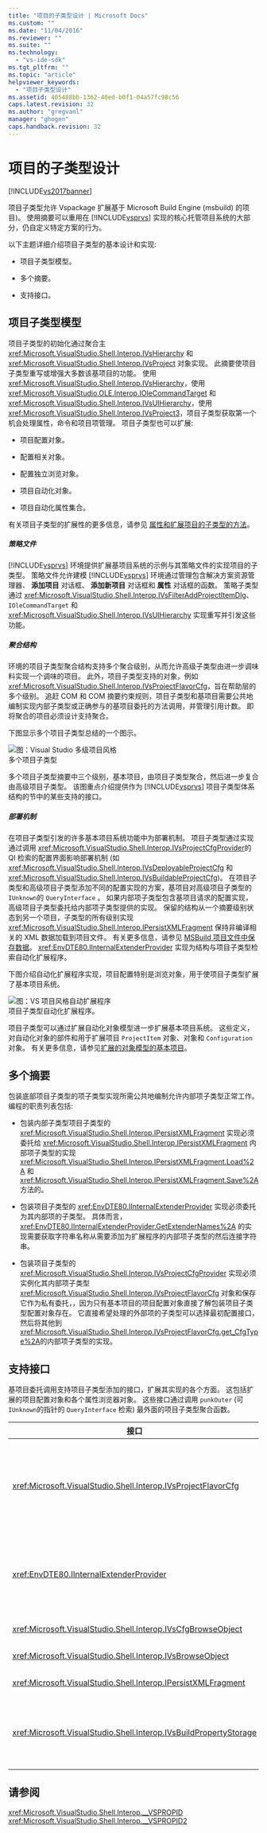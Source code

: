 ```yaml
---
title: "项目的子类型设计 | Microsoft Docs"
ms.custom: ""
ms.date: "11/04/2016"
ms.reviewer: ""
ms.suite: ""
ms.technology: 
  - "vs-ide-sdk"
ms.tgt_pltfrm: ""
ms.topic: "article"
helpviewer_keywords: 
  - "项目子类型设计"
ms.assetid: 405488bb-1362-40ed-b0f1-04a57fc98c56
caps.latest.revision: 32
ms.author: "gregvanl"
manager: "ghogen"
caps.handback.revision: 32
---
```

# 项目的子类型设计
[!INCLUDE[vs2017banner](../../code-quality/includes/vs2017banner.md)]

项目子类型允许 Vspackage 扩展基于 Microsoft Build Engine \(msbuild\) 的项目\)。  使用摘要可以重用在 [!INCLUDE[vsprvs](../../code-quality/includes/vsprvs_md.md)] 实现的核心托管项目系统的大部分，仍自定义特定方案的行为。  
  
 以下主题详细介绍项目子类型的基本设计和实现:  
  
-   项目子类型模型。  
  
-   多个摘要。  
  
-   支持接口。  
  
## 项目子类型模型  
 项目子类型的初始化通过聚合主 <xref:Microsoft.VisualStudio.Shell.Interop.IVsHierarchy> 和 <xref:Microsoft.VisualStudio.Shell.Interop.IVsProject> 对象实现。  此摘要使项目子类型重写或增强大多数该基项目的功能。  使用 <xref:Microsoft.VisualStudio.Shell.Interop.IVsHierarchy>，使用 <xref:Microsoft.VisualStudio.OLE.Interop.IOleCommandTarget> 和 <xref:Microsoft.VisualStudio.Shell.Interop.IVsUIHierarchy>，使用 <xref:Microsoft.VisualStudio.Shell.Interop.IVsProject3>，项目子类型获取第一个机会处理属性，命令和项目项管理。  项目子类型也可以扩展:  
  
-   项目配置对象。  
  
-   配置相关对象。  
  
-   配置独立浏览对象。  
  
-   项目自动化对象。  
  
-   项目自动化属性集合。  
  
 有关项目子类型的扩展性的更多信息，请参见 [属性和扩展项目的子类型的方法](../../extensibility/internals/properties-and-methods-extended-by-project-subtypes.md)。  
  
##### 策略文件  
 [!INCLUDE[vsprvs](../../code-quality/includes/vsprvs_md.md)] 环境提供扩展基项目系统的示例与其策略文件的实现项目的子类型。  策略文件允许建模 [!INCLUDE[vsprvs](../../code-quality/includes/vsprvs_md.md)] 环境通过管理包含解决方案资源管理器、 **添加项目** 对话框、 **添加新项目** 对话框和 **属性** 对话框的函数。  策略子类型通过 <xref:Microsoft.VisualStudio.Shell.Interop.IVsFilterAddProjectItemDlg>、 `IOleCommandTarget` 和 <xref:Microsoft.VisualStudio.Shell.Interop.IVsUIHierarchy> 实现重写并引发这些功能。  
  
##### 聚合结构  
 环境的项目子类型聚合结构支持多个聚合级别，从而允许高级子类型由进一步调味料实现一个调味的项目。  此外，项目子类型支持的对象，例如 <xref:Microsoft.VisualStudio.Shell.Interop.IVsProjectFlavorCfg>，旨在帮助层的多个级别。  追赶 COM 和 COM 摘要约束规则，项目子类型和基项目需要公共地编制实现内部子类型或正确参与的基项目委托的方法调用，并管理引用计数。  即将聚合的项目必须设计支持聚合。  
  
 下图显示多个项目子类型总结的一个图示。  
  
 ![图：Visual Studio 多级项目风格](../../extensibility/internals/media/vs_multilevelprojectflavor.gif "VS\_MultilevelProjectFlavor")  
多个项目子类型  
  
 多个项目子类型摘要中三个级别，基本项目，由项目子类型聚合，然后进一步复合由高级项目子类型。  该图重点介绍提供作为 [!INCLUDE[vsprvs](../../code-quality/includes/vsprvs_md.md)] 项目子类型体系结构的节中的某些支持的接口。  
  
##### 部署机制  
 在项目子类型引发的许多基本项目系统功能中为部署机制。  项目子类型通过实现通过调用 <xref:Microsoft.VisualStudio.Shell.Interop.IVsProjectCfgProvider>的 QI 检索的配置界面影响部署机制 \(如 <xref:Microsoft.VisualStudio.Shell.Interop.IVsDeployableProjectCfg> 和 <xref:Microsoft.VisualStudio.Shell.Interop.IVsBuildableProjectCfg>\)。  在项目子类型和高级项目子类型添加不同的配置实现的方案，基项目对高级项目子类型的 `IUnknown`的 `QueryInterface` 。  如果内部项子类型包含基项目请求的配置实现，高级项目子类型委托给内部项子类型提供的实现。  保留的结构从一个摘要级别状态到另一个项目，子类型的所有级别实现 <xref:Microsoft.VisualStudio.Shell.Interop.IPersistXMLFragment> 保持非编译相关的 XML 数据加载到项目文件。  有关更多信息，请参见 [MSBuild 项目文件中保存数据](../../extensibility/internals/persisting-data-in-the-msbuild-project-file.md)。  <xref:EnvDTE80.IInternalExtenderProvider> 实现为结构与项目子类型检索自动化扩展程序。  
  
 下图介绍自动化扩展程序实现，项目配置特别是浏览对象，用于使项目子类型扩展了基本项目系统。  
  
 ![图：VS 项目风格自动扩展程序](../../extensibility/internals/media/vs_projectflavorautoextender.png "VS\_ProjectFlavorAutoExtender")  
项目子类型自动化扩展程序。  
  
 项目子类型可以通过扩展自动化对象模型进一步扩展基本项目系统。  这些定义，对自动化对象的部件和用于扩展项目 `ProjectItem` 对象、对象和 `Configuration` 对象。  有关更多信息，请参见[扩展的对象模型的基本项目](../../extensibility/internals/extending-the-object-model-of-the-base-project.md)。  
  
## 多个摘要  
 包装底部项目子类型的项子类型实现所需公共地编制允许内部项子类型正常工作。  编程的职责列表包括:  
  
-   包装内部子类型项目子类型的 <xref:Microsoft.VisualStudio.Shell.Interop.IPersistXMLFragment> 实现必须委托给 <xref:Microsoft.VisualStudio.Shell.Interop.IPersistXMLFragment> 内部项子类型的实现 <xref:Microsoft.VisualStudio.Shell.Interop.IPersistXMLFragment.Load%2A> 和 <xref:Microsoft.VisualStudio.Shell.Interop.IPersistXMLFragment.Save%2A> 方法的。  
  
-   包装项目子类型的 <xref:EnvDTE80.IInternalExtenderProvider> 实现必须委托为其内部项的子类型。  具体而言， <xref:EnvDTE80.IInternalExtenderProvider.GetExtenderNames%2A> 的实现需要获取字符串名称从需要添加为扩展程序的内部项子类型的然后连接字符串。  
  
-   包装项目子类型的 <xref:Microsoft.VisualStudio.Shell.Interop.IVsProjectCfgProvider> 实现必须实例化其内部项子类型 <xref:Microsoft.VisualStudio.Shell.Interop.IVsProjectFlavorCfg> 对象和保存它作为私有委托，，因为只有基本项目的项目配置对象直接了解包装项目子类型配置对象存在。  它直接希望处理的外部项的子类型可以选择最初配置接口，然后将其他到 <xref:Microsoft.VisualStudio.Shell.Interop.IVsProjectFlavorCfg.get_CfgType%2A>的内部项子类型的实现。  
  
## 支持接口  
 基项目委托调用支持项目子类型添加的接口，扩展其实现的各个方面。  这包括扩展的项目配置对象和各个属性浏览器对象。  这些接口通过调用 `punkOuter` \(可 `IUnknown`的指针的 `QueryInterface` 检索\) 最外面的项目子类型聚合函数。  
  
|接口|项目子类型|  
|--------|-----------|  
|<xref:Microsoft.VisualStudio.Shell.Interop.IVsProjectFlavorCfg>|向项目子类型:<br /><br /> -   提供 <xref:Microsoft.VisualStudio.Shell.Interop.IVsDeployableProjectCfg> 的实现。<br />-   通过允许项子类型提供其 <xref:Microsoft.VisualStudio.Shell.Interop.IVsDebuggableProjectCfg>的实现控件调试器的生成。<br />-   通过适当地处理在其 <xref:Microsoft.VisualStudio.Shell.Interop.IVsDebuggableProjectCfg.QueryDebugLaunch%2A>的实现的 `DBGLAUNCH_DesignTimeExprEval` 用例禁用设计时表达式计算。|  
|<xref:EnvDTE80.IInternalExtenderProvider>|向项目子类型:<br /><br /> -   扩展该项的 <xref:Microsoft.VisualStudio.Shell.Interop.__VSHPROPID> 添加或移除该项的独立于配置的属性。<br />-   扩展项目自动化对象 \(<xref:Microsoft.VisualStudio.Shell.Interop.__VSHPROPID>\) 该项目。<br /><br /> 上面的属性值从 <xref:Microsoft.VisualStudio.Shell.Interop.__VSHPROPID2> 枚举中采用。|  
|<xref:Microsoft.VisualStudio.Shell.Interop.IVsCfgBrowseObject>|向项目子类型映射回 <xref:Microsoft.VisualStudio.Shell.Interop.IVsCfg> 给定对象的项目配置浏览对象。|  
|<xref:Microsoft.VisualStudio.Shell.Interop.IVsBrowseObject>|向项目子类型映射回 <xref:Microsoft.VisualStudio.Shell.Interop.IVsHierarchy> 或 `VSITEMID` 对象命名项目配置浏览对象。|  
|<xref:Microsoft.VisualStudio.Shell.Interop.IPersistXMLFragment>|向项目子类型保存任意 XML 结构化数据到项目文件 \(.csproj 或 .vbproj\)。  此数据不可见到 MSBuild。|  
|<xref:Microsoft.VisualStudio.Shell.Interop.IVsBuildPropertyStorage>|向项目子类型:<br /><br /> -   添加将保留的新 MSBuild 属性。<br />-   从 MSBuild 移除不必要的属性。<br />-   MSBuild 某个属性的当前值的查询。<br />-   更改 MSBuild 属性的当前值。|  
  
## 请参阅  
 <xref:Microsoft.VisualStudio.Shell.Interop.__VSPROPID>   
 <xref:Microsoft.VisualStudio.Shell.Interop.__VSPROPID2>